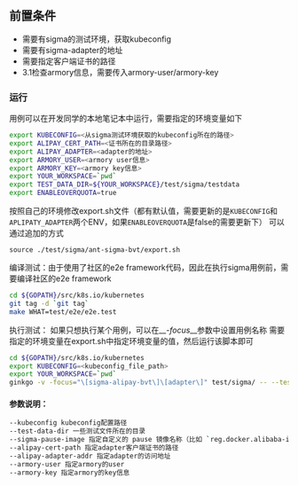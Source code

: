 ## 前置条件
* 需要有sigma的测试环境，获取kubeconfig
* 需要有sigma-adapter的地址
* 需要指定客户端证书的路径
* 3.1检查armory信息，需要传入armory-user/armory-key

### 运行
用例可以在开发同学的本地笔记本中运行，需要指定的环境变量如下
```bash
export KUBECONFIG=<从sigma测试环境获取的kubeconfig所在的路径>
export ALIPAY_CERT_PATH=<证书所在的目录路径>
export ALIPAY_ADAPTER=<adapter的地址>
export ARMORY_USER=<armory user信息>
export ARMORY_KEY=<armory key信息>
export YOUR_WORKSPACE=`pwd`
export TEST_DATA_DIR=${YOUR_WORKSPACE}/test/sigma/testdata
export ENABLEOVERQUOTA=true
```
按照自己的环境修改export.sh文件（都有默认值，需要更新的是`KUBECONFIG`和`APLIPATY_ADAPTER`两个ENV，如果`ENABLEOVERQUOTA`是false的需要更新下）
可以通过追加的方式
```
source ./test/sigma/ant-sigma-bvt/export.sh
```

编译测试：由于使用了社区的e2e framework代码，因此在执行sigma用例前，需要编译社区的e2e framework
```bash
cd ${GOPATH}/src/k8s.io/kubernetes
git tag -d `git tag`
make WHAT=test/e2e/e2e.test
```

执行测试：
如果只想执行某个用例，可以在__*-focus*__参数中设置用例名称
需要指定的环境变量在export.sh中指定环境变量的值，然后运行该脚本即可
```bash
cd ${GOPATH}/src/k8s.io/kubernetes
export KUBECONFIG=<kubeconfig_file_path>
export YOUR_WORKSPACE=`pwd`
ginkgo -v -focus="\[sigma-alipay-bvt\]\[adapter\]" test/sigma/ -- --test-data-dir=${YOUR_WORKSPACE}/test/sigma/testdata
```

#### 参数说明：
```bash
--kubeconfig kubeconfig配置路径
--test-data-dir 一些测试文件所在的目录
--sigma-pause-image 指定自定义的 pause 镜像名称（比如 `reg.docker.alibaba-inc.com/ali/os:7u2`）,可以避免默认 pause 镜像拉取错误的问题
--alipay-cert-path 指定adapter客户端证书的路径
--alipay-adapter-addr 指定adapter的访问地址
--armory-user 指定armory的user
--armory-key 指定armory的key信息
```

